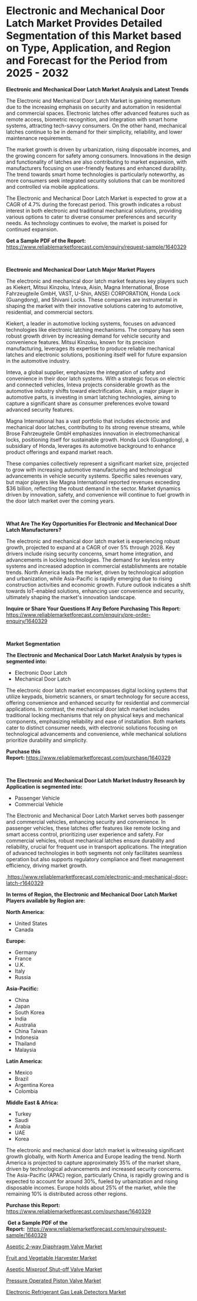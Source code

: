 <p><h1>Electronic and Mechanical Door Latch Market Provides Detailed Segmentation of this Market based on Type, Application, and Region and Forecast for the Period from 2025 - 2032</h1></p><p><strong>Electronic and Mechanical Door Latch Market Analysis and Latest Trends</strong></p>
<p><p>The Electronic and Mechanical Door Latch Market is gaining momentum due to the increasing emphasis on security and automation in residential and commercial spaces. Electronic latches offer advanced features such as remote access, biometric recognition, and integration with smart home systems, attracting tech-savvy consumers. On the other hand, mechanical latches continue to be in demand for their simplicity, reliability, and lower maintenance requirements.</p><p>The market growth is driven by urbanization, rising disposable incomes, and the growing concern for safety among consumers. Innovations in the design and functionality of latches are also contributing to market expansion, with manufacturers focusing on user-friendly features and enhanced durability. The trend towards smart home technologies is particularly noteworthy, as more consumers seek integrated security solutions that can be monitored and controlled via mobile applications.</p><p>The Electronic and Mechanical Door Latch Market is expected to grow at a CAGR of 4.7% during the forecast period. This growth indicates a robust interest in both electronic and traditional mechanical solutions, providing various options to cater to diverse consumer preferences and security needs. As technology continues to evolve, the market is poised for continued expansion.</p></p>
<p><strong>Get a Sample PDF of the Report:&nbsp;</strong> <a href="https://www.reliablemarketforecast.com/enquiry/request-sample/1640329?utm_campaign=1875&utm_medium=2&utm_source=Github&utm_content=ia&utm_term=27022025&utm_id=electronic-and-mechanical-door-latch">https://www.reliablemarketforecast.com/enquiry/request-sample/1640329</a></p>
<p>&nbsp;</p>
<p><strong>Electronic and Mechanical Door Latch Major Market Players</strong></p>
<p><p>The electronic and mechanical door latch market features key players such as Kiekert, Mitsui Kinzoku, Inteva, Aisin, Magna International, Brose Fahrzeugteile GmbH, VAST, U-Shin, ANSEI CORPORATION, Honda Lock (Guangdong), and Shivani Locks. These companies are instrumental in shaping the market with their innovative solutions catering to automotive, residential, and commercial sectors.</p><p>Kiekert, a leader in automotive locking systems, focuses on advanced technologies like electronic latching mechanisms. The company has seen robust growth driven by increasing demand for vehicle security and convenience features. Mitsui Kinzoku, known for its precision manufacturing, leverages its expertise to produce reliable mechanical latches and electronic solutions, positioning itself well for future expansion in the automotive industry.</p><p>Inteva, a global supplier, emphasizes the integration of safety and convenience in their door latch systems. With a strategic focus on electric and connected vehicles, Inteva projects considerable growth as the automotive industry shifts toward electrification. Aisin, a major player in automotive parts, is investing in smart latching technologies, aiming to capture a significant share as consumer preferences evolve toward advanced security features.</p><p>Magna International has a vast portfolio that includes electronic and mechanical door latches, contributing to its strong revenue streams, while Brose Fahrzeugteile GmbH emphasizes innovation in electromechanical locks, positioning itself for sustainable growth. Honda Lock (Guangdong), a subsidiary of Honda, leverages its automotive background to enhance product offerings and expand market reach.</p><p>These companies collectively represent a significant market size, projected to grow with increasing automotive manufacturing and technological advancements in vehicle security systems. Specific sales revenues vary, but major players like Magna International reported revenues exceeding $36 billion, reflecting the robust demand in the sector. Market dynamics driven by innovation, safety, and convenience will continue to fuel growth in the door latch market over the coming years.</p></p>
<p>&nbsp;</p>
<p><strong>What Are The Key Opportunities For Electronic and Mechanical Door Latch Manufacturers?</strong></p>
<p><p>The electronic and mechanical door latch market is experiencing robust growth, projected to expand at a CAGR of over 5% through 2028. Key drivers include rising security concerns, smart home integration, and advancements in locking technologies. The demand for keyless entry systems and increased adoption in commercial establishments are notable trends. North America leads the market, driven by technological adoption and urbanization, while Asia-Pacific is rapidly emerging due to rising construction activities and economic growth. Future outlook indicates a shift towards IoT-enabled solutions, enhancing user convenience and security, ultimately shaping the market's innovation landscape.</p></p>
<p><strong>Inquire or Share Your Questions If Any Before Purchasing This Report:</strong> <a href="https://www.reliablemarketforecast.com/enquiry/pre-order-enquiry/1640329?utm_campaign=1875&utm_medium=2&utm_source=Github&utm_content=ia&utm_term=27022025&utm_id=electronic-and-mechanical-door-latch">https://www.reliablemarketforecast.com/enquiry/pre-order-enquiry/1640329</a></p>
<p>&nbsp;</p>
<p><strong>Market Segmentation</strong></p>
<p><strong>The Electronic and Mechanical Door Latch Market Analysis by types is segmented into:</strong></p>
<p><ul><li>Electronic Door Latch</li><li>Mechanical Door Latch</li></ul></p>
<p><p>The electronic door latch market encompasses digital locking systems that utilize keypads, biometric scanners, or smart technology for secure access, offering convenience and enhanced security for residential and commercial applications. In contrast, the mechanical door latch market includes traditional locking mechanisms that rely on physical keys and mechanical components, emphasizing reliability and ease of installation. Both markets cater to distinct consumer needs, with electronic solutions focusing on technological advancements and convenience, while mechanical solutions prioritize durability and simplicity.</p></p>
<p><strong>Purchase this Report:&nbsp;</strong><a href="https://www.reliablemarketforecast.com/purchase/1640329?utm_campaign=1875&utm_medium=2&utm_source=Github&utm_content=ia&utm_term=27022025&utm_id=electronic-and-mechanical-door-latch">https://www.reliablemarketforecast.com/purchase/1640329</a></p>
<p>&nbsp;</p>
<p><strong>The Electronic and Mechanical Door Latch Market Industry Research by Application is segmented into:</strong></p>
<p><ul><li>Passenger Vehicle</li><li>Commercial Vehicle</li></ul></p>
<p><p>The Electronic and Mechanical Door Latch Market serves both passenger and commercial vehicles, enhancing security and convenience. In passenger vehicles, these latches offer features like remote locking and smart access control, prioritizing user experience and safety. For commercial vehicles, robust mechanical latches ensure durability and reliability, crucial for frequent use in transport applications. The integration of advanced technologies in both segments not only facilitates seamless operation but also supports regulatory compliance and fleet management efficiency, driving market growth.</p></p>
<p><a href="https://www.reliablemarketforecast.com/electronic-and-mechanical-door-latch-r1640329?utm_campaign=1875&utm_medium=2&utm_source=Github&utm_content=ia&utm_term=27022025&utm_id=electronic-and-mechanical-door-latch">&nbsp;https://www.reliablemarketforecast.com/electronic-and-mechanical-door-latch-r1640329</a></p>
<p><strong>In terms of Region, the Electronic and Mechanical Door Latch Market Players available by Region are:</strong></p>
<p>
    <p> <strong> North America: </strong>
        <ul>
            <li>United States</li>
            <li>Canada</li>
        </ul>
        </p> 
    <p> <strong> Europe: </strong>
        <ul>
            <li>Germany</li>
            <li>France</li>
            <li>U.K.</li>
            <li>Italy</li>
            <li>Russia</li>
        </ul>
        </p> 
    <p> <strong> Asia-Pacific: </strong>
        <ul>
            <li>China</li>
            <li>Japan</li>
            <li>South Korea</li>
            <li>India</li>
            <li>Australia</li>
            <li>China Taiwan</li>
            <li>Indonesia</li>
            <li>Thailand</li>
            <li>Malaysia</li>
        </ul>
        </p> 
    <p> <strong> Latin America: </strong>
        <ul>
            <li>Mexico</li>
            <li>Brazil</li>
            <li>Argentina Korea</li>
            <li>Colombia</li>
        </ul>
        </p> 
    <p> <strong> Middle East & Africa: </strong>
        <ul>
            <li>Turkey</li>
            <li>Saudi</li>
            <li>Arabia</li>
            <li>UAE</li>
            <li>Korea</li>
        </ul>
    </p>
    </p>
<p><p>The electronic and mechanical door latch market is witnessing significant growth globally, with North America and Europe leading the trend. North America is projected to capture approximately 35% of the market share, driven by technological advancements and increased security concerns. The Asia-Pacific (APAC) region, particularly China, is rapidly growing and is expected to account for around 30%, fueled by urbanization and rising disposable incomes. Europe holds about 25% of the market, while the remaining 10% is distributed across other regions.</p></p>
<p><strong>Purchase this Report: </strong><a href="https://www.reliablemarketforecast.com/purchase/1640329?utm_campaign=1875&utm_medium=2&utm_source=Github&utm_content=ia&utm_term=27022025&utm_id=electronic-and-mechanical-door-latch">https://www.reliablemarketforecast.com/purchase/1640329</a></p>
<p>&nbsp;<strong>Get a Sample PDF of the Report:&nbsp;&nbsp;</strong><a href="https://www.reliablemarketforecast.com/enquiry/request-sample/1640329?utm_campaign=1875&utm_medium=2&utm_source=Github&utm_content=ia&utm_term=27022025&utm_id=electronic-and-mechanical-door-latch">https://www.reliablemarketforecast.com/enquiry/request-sample/1640329</a></p>
<p><strong></strong></p>
<p><p><a href="https://github.com/beyeagamizjp/Market-Research-Report-List-1/blob/main/aseptic-2-way-diaphragm-valve-market.md?utm_campaign=1875&utm_medium=2&utm_source=Github&utm_content=ia&utm_term=27022025&utm_id=electronic-and-mechanical-door-latch">Aseptic 2-way Diaphragm Valve Market</a></p><p><a href="https://github.com/mudgeadamsvx/Market-Research-Report-List-1/blob/main/fruit-and-vegetable-harvester-market.md?utm_campaign=1875&utm_medium=2&utm_source=Github&utm_content=ia&utm_term=27022025&utm_id=electronic-and-mechanical-door-latch">Fruit and Vegetable Harvester Market</a></p><p><a href="https://github.com/kukolkasimo5/Market-Research-Report-List-1/blob/main/aseptic-mixproof-shut-off-valve-market.md?utm_campaign=1875&utm_medium=2&utm_source=Github&utm_content=ia&utm_term=27022025&utm_id=electronic-and-mechanical-door-latch">Aseptic Mixproof Shut-off Valve Market</a></p><p><a href="https://github.com/akpthobs/Market-Research-Report-List-1/blob/main/pressure-operated-piston-valve-market.md?utm_campaign=1875&utm_medium=2&utm_source=Github&utm_content=ia&utm_term=27022025&utm_id=electronic-and-mechanical-door-latch">Pressure Operated Piston Valve Market</a></p><p><a href="https://github.com/shafriusizi/Market-Research-Report-List-1/blob/main/electronic-refrigerant-gas-leak-detectors-market.md?utm_campaign=1875&utm_medium=2&utm_source=Github&utm_content=ia&utm_term=27022025&utm_id=electronic-and-mechanical-door-latch">Electronic Refrigerant Gas Leak Detectors Market</a></p></p>